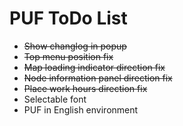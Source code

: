 # PUF ToDo List #
* ~~Show changlog in popup~~
* ~~Top menu position fix~~
* ~~Map loading indicator direction fix~~
* ~~Node information panel direction fix~~
* ~~Place work hours direction fix~~
* Selectable font
* PUF in English environment
